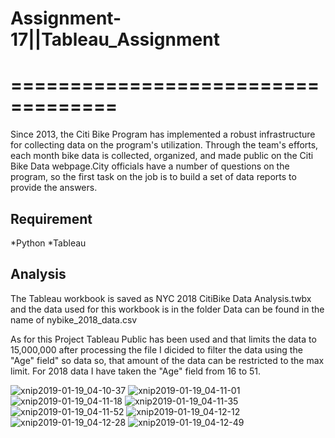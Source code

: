 # Assignment-17||Tableau_Assignment
# ===================================
Since 2013, the Citi Bike Program has implemented a robust infrastructure for collecting data on the program's utilization. Through the team's efforts, each month bike data is collected, organized, and made public on the Citi Bike Data webpage.City officials have a number of questions on the program, so the first task on the job is to build a set of data reports to provide the answers.

## Requirement

*Python
*Tableau

## Analysis
The Tableau workbook is saved as NYC 2018 CitiBike Data Analysis.twbx and the data used for this workbook is in the folder Data can be found in the name of nybike_2018_data.csv

As for this Project Tableau Public has been used and that limits the data to 15,000,000 after processing the file I dicided to filter the data using the "Age" field" so data so, that amount of the data can be restricted to the max limit. For 2018 data I have taken the "Age" field from 16 to 51.

![xnip2019-01-19_04-10-37](https://user-images.githubusercontent.com/41707119/51424881-27545180-1ba2-11e9-94dd-19f99a434aa0.jpg)
![xnip2019-01-19_04-11-01](https://user-images.githubusercontent.com/41707119/51424882-27545180-1ba2-11e9-9c77-0a3253d7372c.jpg)
![xnip2019-01-19_04-11-18](https://user-images.githubusercontent.com/41707119/51424883-27545180-1ba2-11e9-82b6-141613f89ff6.jpg)
![xnip2019-01-19_04-11-35](https://user-images.githubusercontent.com/41707119/51424884-27545180-1ba2-11e9-939e-1efb2b64b6d6.jpg)
![xnip2019-01-19_04-11-52](https://user-images.githubusercontent.com/41707119/51424885-27545180-1ba2-11e9-8cd9-faeb486c6f01.jpg)
![xnip2019-01-19_04-12-12](https://user-images.githubusercontent.com/41707119/51424886-27545180-1ba2-11e9-9973-151b46c0f8eb.jpg)
![xnip2019-01-19_04-12-28](https://user-images.githubusercontent.com/41707119/51424887-27ece800-1ba2-11e9-8b83-1c753a65d140.jpg)
![xnip2019-01-19_04-12-49](https://user-images.githubusercontent.com/41707119/51424888-27ece800-1ba2-11e9-8b07-75e256863d3f.jpg)

